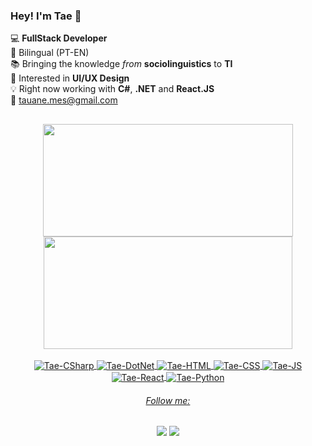 ### Hey! I'm Tae 👋

💻 <b>FullStack Developer</b> <br>
💬 Bilingual (PT-EN) <br>
📚 Bringing the knowledge <i>from</i> <b>sociolinguistics</b> to <b>TI</b>  <br>
🎒 Interested in <b>UI/UX Design</b><br> 
💡 Right now working with <b>C#</b>, <b>.NET</b> and <b>React.JS</b> <br>
📧 tauane.mes@gmail.com
  
##

<div sytle="display: inline_block" align="center">
  <a href="https://github.com/eaitae">
  <img height="180em" width="400em" lentgh="180" src="https://github-readme-stats.vercel.app/api?username=eaitae&show_icons=true&theme=tokyonight&include_all_commits=true&count_private=true"/>
  <img  height="180em" width="398em" src="https://github-readme-stats.vercel.app/api/top-langs/?username=eaitae&layout=compact&langs_count=7&theme=tokyonight"/>
</div>

  <div style="display: inline_block" align="center"><br>
  <img align="center" alt="Tae-CSharp"  src="https://img.shields.io/badge/C%23-239120?style=for-the-badge&logo=c-sharp&logoColor=white">
  <img align="center" alt="Tae-DotNet"	src ="https://img.shields.io/badge/.NET-5C2D91?style=for-the-badge&logo=.net&logoColor=white">
  <img align="center" alt="Tae-HTML"  src="https://img.shields.io/badge/HTML5-E34F26?style=for-the-badge&logo=html5&logoColor=white">
  <img align="center" alt="Tae-CSS"  src="https://img.shields.io/badge/CSS3-1572B6?style=for-the-badge&logo=css3&logoColor=white">
  <img align="center" alt="Tae-JS"  src="https://img.shields.io/badge/JavaScript-F7DF1E?style=for-the-badge&logo=javascript&logoColor=black">
  <img align="center" alt="Tae-React"  src="https://img.shields.io/badge/React-20232A?style=for-the-badge&logo=react&logoColor=61DAFB">
  <img align="center" alt="Tae-Python"  src="https://img.shields.io/badge/Python-3776AB?style=for-the-badge&logo=python&logoColor=white">
</div>
  
  <div align="center">
    <h6> Follow me: </h6> 
  </div>
  
  <div style="display: inline_block" align="center"> 

 <a href="https://www.instagram.com/eaitae/" target="_blank"><img src="https://img.shields.io/badge/-Instagram-%23E4405F?style=for-the-badge&logo=instagram&logoColor=white" target="_blank"></a>
  <a href="https://www.linkedin.com/in/tauanematos/" target="_blank"><img src="https://img.shields.io/badge/-LinkedIn-%230077B5?style=for-the-badge&logo=linkedin&logoColor=white" target="_blank"></a> 

  
  

